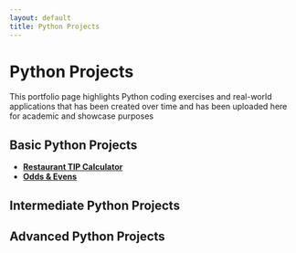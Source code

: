 ```yaml
---
layout: default
title: Python Projects
---
```


# Python Projects

This portfolio page highlights Python coding exercises and real-world applications that has been created over time and has been uploaded here for academic and showcase purposes

## Basic Python Projects
- **[Restaurant TIP Calculator](https://jk-tip-calculator.streamlit.app/)**
- **[Odds & Evens](https://oddsevens.streamlit.app/)**
## Intermediate Python Projects

## Advanced Python Projects

